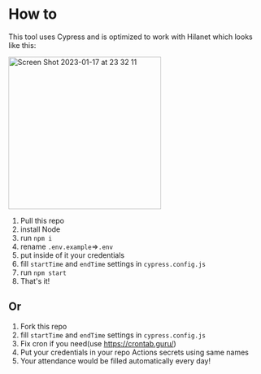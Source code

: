 # How to
This tool uses Cypress and is optimized to work with Hilanet which looks like this:

<img width="300" alt="Screen Shot 2023-01-17 at 23 32 11" src="https://user-images.githubusercontent.com/588916/213016888-63f65919-9a15-4fe1-ac47-f5a3181adf2f.png">

1. Pull this repo
2. install Node
3. run `npm i`
4. rename `.env.example`=>`.env`
5. put inside of it your credentials
6. fill `startTime` and `endTime` settings in `cypress.config.js`
7. run `npm start`
8. That's it!

## Or
1. Fork this repo
2. fill `startTime` and `endTime` settings in `cypress.config.js`
3. Fix cron if you need(use https://crontab.guru/)
4. Put your credentials in your repo Actions secrets using same names
5. Your attendance would be filled automatically every day!
